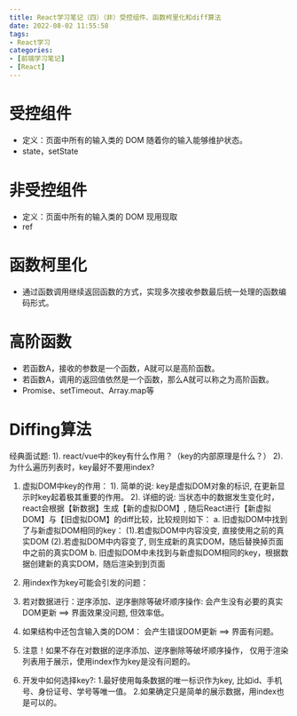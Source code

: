 ```yaml
---
title: React学习笔记（四）（非）受控组件、函数柯里化和diff算法
date: 2022-08-02 11:55:58
tags:
- React学习
categories:
- [前端学习笔记]
- [React]
---
```


# 受控组件

* 定义：页面中所有的输入类的 DOM 随着你的输入能够维护状态。
* state，setState

# 非受控组件

* 定义：页面中所有的输入类的 DOM 现用现取
* ref

# 函数柯里化

* 通过函数调用继续返回函数的方式，实现多次接收参数最后统一处理的函数编码形式。

# 高阶函数

* 若函数A，接收的参数是一个函数，A就可以是高阶函数。
* 若函数A，调用的返回值依然是一个函数，那么A就可以称之为高阶函数。
* Promise、setTimeout、Array.map等

# Diffing算法

经典面试题:
1). react/vue中的key有什么作用？（key的内部原理是什么？）
2). 为什么遍历列表时，key最好不要用index?

1. 虚拟DOM中key的作用：
  1). 简单的说: key是虚拟DOM对象的标识, 在更新显示时key起着极其重要的作用。
  2). 详细的说: 当状态中的数据发生变化时，react会根据【新数据】生成【新的虚拟DOM】, 随后React进行【新虚拟DOM】与【旧虚拟DOM】的diff比较，比较规则如下：
    a. 旧虚拟DOM中找到了与新虚拟DOM相同的key：
      (1).若虚拟DOM中内容没变, 直接使用之前的真实DOM
      (2).若虚拟DOM中内容变了, 则生成新的真实DOM，随后替换掉页面中之前的真实DOM
    b. 旧虚拟DOM中未找到与新虚拟DOM相同的key，根据数据创建新的真实DOM，随后渲染到到页面

2. 用index作为key可能会引发的问题：
  1. 若对数据进行：逆序添加、逆序删除等破坏顺序操作:
  会产生没有必要的真实DOM更新 ==> 界面效果没问题, 但效率低。
  2. 如果结构中还包含输入类的DOM：
  会产生错误DOM更新 ==> 界面有问题。
  3. 注意！如果不存在对数据的逆序添加、逆序删除等破坏顺序操作，
  仅用于渲染列表用于展示，使用index作为key是没有问题的。

3. 开发中如何选择key?:
  1.最好使用每条数据的唯一标识作为key, 比如id、手机号、身份证号、学号等唯一值。
  2.如果确定只是简单的展示数据，用index也是可以的。